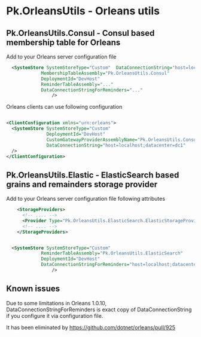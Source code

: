 # Pk.OrleansUtils - Orleans utils

## Pk.OrleansUtils.Consul - Consul based membership table for Orleans 

Add to your Orleans server configuration file

``` xml
  <SystemStore SystemStoreType="Custom"  DataConnectionString="host=localhost;datacenter=dc1;index=orleans_reminders"
             MembershipTableAssembly="Pk.OrleansUtils.Consul"
             DeploymentId="DevHost"
             ReminderTableAssembly="..."
             DataConnectionStringForReminders="..."
                 />
```

Orleans clients can use following configuration

``` xml

<ClientConfiguration xmlns="urn:orleans">
  <SystemStore SystemStoreType="Custom"
               DeploymentId="DevHost"
               CustomGatewayProviderAssemblyName="Pk.OrleansUtils.Consul"
               DataConnectionString="host=localhost;datacenter=dc1"
  />
</ClientConfiguration>

```



## Pk.OrleansUtils.Elastic - ElasticSearch based grains and remainders storage provider

 Add to your Orleans server configuration file following attributes


``` xml
    <StorageProviders>
      <!-- .... -->
      <Provider Type="Pk.OrleansUtils.ElasticSearch.ElasticStorageProvider" Name="Default" DataConnectionString="index=orleans;Host=localhost" />
      <!-- .... -->
    </StorageProviders>
```                


``` xml

  <SystemStore SystemStoreType="Custom"  
             ReminderTableAssembly="Pk.OrleansUtils.ElasticSearch"
             DeploymentId="DevHost"
             DataConnectionStringForReminders="host=localhost;datacenter=dc1;index=orleans_reminders"
                 />
```                

## Known issues

Due to some limitations in Orleans 1.0.10, DataConnectionStringForReminders is exact copy of  DataConnectionString if you configure it via configuration file.

It has been eliminated by https://github.com/dotnet/orleans/pull/925
 